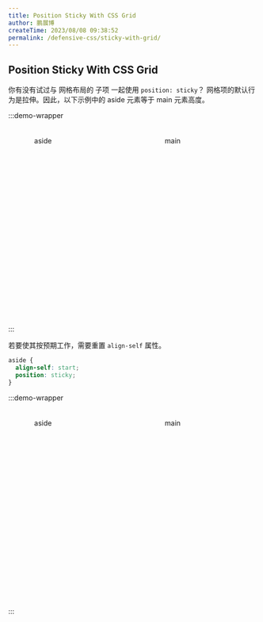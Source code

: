 ```yaml
---
title: Position Sticky With CSS Grid
author: 鹏展博
createTime: 2023/08/08 09:38:52
permalink: /defensive-css/sticky-with-grid/
---
```


## Position Sticky With CSS Grid

你有没有试过与 网格布局的 子项 一起使用 `position: sticky`？
网格项的默认行为是拉伸。因此，以下示例中的 aside 元素等于 main 元素高度。

<style>
.grid-box-112 {
  display: grid;
  grid-template-columns: 140px 1fr;
  grid-gap: 20px;
  height: 400px;
}
.grid-box-112 aside {
  position: sticky;
  top: calc(var(--vp-nav-height) + 20px);
  height: 250px;
  background: var(--vp-c-bg);
  border-radius: 5px;
  padding: 20px 0;
  text-align: center;
}
.grid-box-112 aside.start {
  align-self: start;
  height: auto;
}
.grid-box-112 main {
  height: 250px;
  background: var(--vp-c-gray-soft);
  border-radius: 5px;
  padding-top: 20px;
  text-align: center;
}
</style>

:::demo-wrapper

<div class="grid-box-112">
  <aside>aside</aside>
  <main>main</main>
</div>
:::

若要使其按预期工作，需要重置 `align-self` 属性。

```css
aside {
  align-self: start;
  position: sticky;
}
```

:::demo-wrapper

<div class="grid-box-112">
  <aside class="start">aside</aside>
  <main>main</main>
</div>
:::
